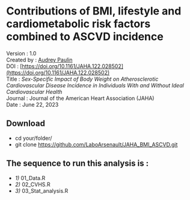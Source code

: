 # Contributions of BMI, lifestyle and cardiometabolic risk factors combined to ASCVD incidence

Version : 1.0 <br>
Created by : [Audrey Paulin](https://orcid.org/0000-0002-1224-9538) <br>
DOI : [https://doi.org/10.1161/JAHA.122.028502](https://doi.org/10.1161/JAHA.122.028502) <br>
Title : *Sex-Specific Impact of Body Weight on Atherosclerotic Cardiovascular Disease Incidence in Individuals With and Without Ideal Cardiovascular Health* <br>
Journal : Journal of the American Heart Association (JAHA) <br>
Date : June 22, 2023 <br>

## Download
- cd your/folder/
- git clone https://github.com/LaboArsenault/JAHA_BMI_ASCVD.git

## The sequence to run this analysis is :
- *1)* 01_Data.R
- *2)* 02_CVHS.R
- *3)* 03_Stat_analysis.R

